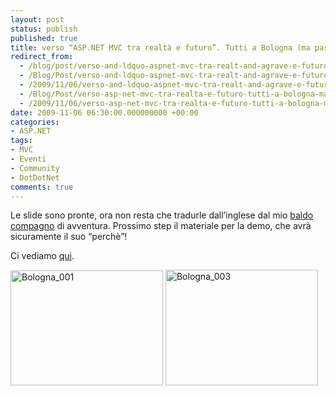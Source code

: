 ```yaml
---
layout: post
status: publish
published: true
title: verso “ASP.NET MVC tra realtà e futuro”. Tutti a Bologna (ma passando dal via….)!
redirect_from: 
  - /blog/post/verso-and-ldquo-aspnet-mvc-tra-realt-and-agrave-e-futuro-and-rdquo-tutti-a-bologna-ma-passando-dal-via-and-hellip/
  - /Blog/Post/verso-and-ldquo-aspnet-mvc-tra-realt-and-agrave-e-futuro-and-rdquo-tutti-a-bologna-ma-passando-dal-via-and-hellip/
  - /2009/11/06/verso-and-ldquo-aspnet-mvc-tra-realt-and-agrave-e-futuro-and-rdquo-tutti-a-bologna-ma-passando-dal-via-and-hellip/
  - /Blog/Post/verso-asp-net-mvc-tra-realta-e-futuro-tutti-a-bologna-ma-passando-dal-via/
  - /2009/11/06/verso-asp-net-mvc-tra-realta-e-futuro-tutti-a-bologna-ma-passando-dal-via/
date: 2009-11-06 06:30:00.000000000 +00:00
categories:
- ASP.NET
tags:
- MVC
- Eventi
- Community
- DotDotNet
comments: true
---
```

<p>Le slide sono pronte, ora non resta che tradurle dall’inglese dal mio <a title="Salvatore Di Fazio&#39;s Blog" href="http://bitvector.tostring.it/" rel="nofollow" target="_blank">baldo compagno</a> di avventura. Prossimo step il materiale per la demo, che avrà sicuramente il suo “perchè”! </p>  <p>Ci vediamo <a title="Community Tour: DotDotNet - Web" href="http://msevents.microsoft.com/CUI/EventDetail.aspx?EventID=1032429666&amp;Culture=it-IT" rel="nofollow" target="_blank">qui</a>.</p>  <p><a href="http://imperugo.tostring.it/Content/Uploaded/image/Bologna_001.jpg" rel="shadowbox[bologna2221]"><img style="border-bottom: 0px; border-left: 0px; display: inline; border-top: 0px; border-right: 0px" title="Bologna_001" border="0" alt="Bologna_001" src="http://imperugo.tostring.it/Content/Uploaded/image/Bologna_001_thumb.jpg" width="244" height="184" /></a> <a href="http://imperugo.tostring.it/Content/Uploaded/image/Bologna_003.jpg" rel="shadowbox[bologna2221]"><img style="border-bottom: 0px; border-left: 0px; display: inline; border-top: 0px; border-right: 0px" title="Bologna_003" border="0" alt="Bologna_003" src="http://imperugo.tostring.it/Content/Uploaded/image/Bologna_003_thumb.jpg" width="244" height="185" /></a></p>
